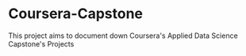 # Coursera-Capstone
This project aims to document down Coursera's Applied Data Science Capstone's Projects
